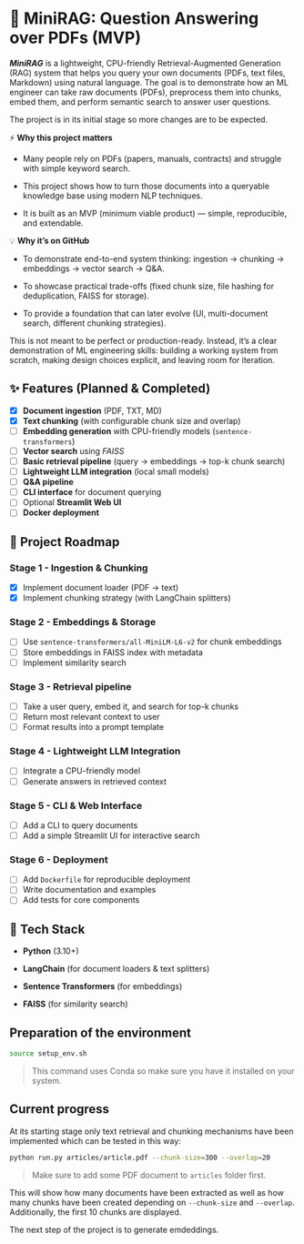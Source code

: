 # 📖 MiniRAG: Question Answering over PDFs (MVP)

***MiniRAG*** is a lightweight, CPU-friendly Retrieval-Augmented Generation (RAG) system that helps you query your own documents (PDFs, text files, Markdown) using natural language. The goal is to demonstrate how an ML engineer can take raw documents (PDFs), preprocess them into chunks, embed them, and perform semantic search to answer user questions.

The project is in its initial stage so more changes are to be expected.

⚡ **Why this project matters**

* Many people rely on PDFs (papers, manuals, contracts) and struggle with simple keyword search.

* This project shows how to turn those documents into a queryable knowledge base using modern NLP techniques.

* It is built as an MVP (minimum viable product) — simple, reproducible, and extendable.

💡 **Why it’s on GitHub**

* To demonstrate end-to-end system thinking: ingestion → chunking → embeddings → vector search → Q&A.

* To showcase practical trade-offs (fixed chunk size, file hashing for deduplication, FAISS for storage).

* To provide a foundation that can later evolve (UI, multi-document search, different chunking strategies).

This is not meant to be perfect or production-ready. Instead, it’s a clear demonstration of ML engineering skills: building a working system from scratch, making design choices explicit, and leaving room for iteration.

## ✨ Features (Planned & Completed)

- [x] **Document ingestion** (PDF, TXT, MD)
- [x] **Text chunking** (with configurable chunk size and overlap)
- [ ] **Embedding generation** with CPU-friendly models (`sentence-transformers`)
- [ ] **Vector search** using *FAISS*
- [ ] **Basic retrieval pipeline** (query → embeddings → top-k chunk search)
- [ ] **Lightweight LLM integration** (local small models)
- [ ] **Q&A pipeline**
- [ ] **CLI interface** for document querying
- [ ] Optional **Streamlit Web UI**
- [ ] **Docker deployment**

## 🚀 Project Roadmap

### Stage 1 - Ingestion & Chunking

- [x] Implement document loader (PDF → text)
- [x] Implement chunking strategy (with LangChain splitters)

### Stage 2 - Embeddings & Storage

- [ ] Use `sentence-transformers/all-MiniLM-L6-v2` for chunk embeddings
- [ ] Store embeddings in FAISS index with metadata
- [ ] Implement similarity search

### Stage 3 - Retrieval pipeline

- [ ] Take a user query, embed it, and search for top-k chunks
- [ ] Return most relevant context to user
- [ ] Format results into a prompt template

### Stage 4 - Lightweight LLM Integration

- [ ] Integrate a CPU-friendly model
- [ ] Generate answers in retrieved context

### Stage 5 - CLI & Web Interface

- [ ] Add a CLI to query documents
- [ ] Add a simple Streamlit UI for interactive search

### Stage 6 - Deployment

- [ ] Add `Dockerfile` for reproducible deployment
- [ ] Write documentation and examples
- [ ] Add tests for core components

## 🔧 Tech Stack

* **Python** (3.10+)

* **LangChain** (for document loaders & text splitters)

* **Sentence Transformers** (for embeddings)

* **FAISS** (for similarity search)

## Preparation of the environment

```bash
source setup_env.sh
```
> This command uses Conda so make sure you have it installed on your system.

## Current progress

At its starting stage only text retrieval and chunking mechanisms have been implemented which can be tested in this way:

```bash
python run.py articles/article.pdf --chunk-size=300 --overlap=20
```
> Make sure to add some PDF document to `articles` folder first.

This will show how many documents have been extracted as well as how many chunks have been created depending on `--chunk-size` and `--overlap`. Additionally, the first 10 chunks are displayed.

The next step of the project is to generate emdeddings.
